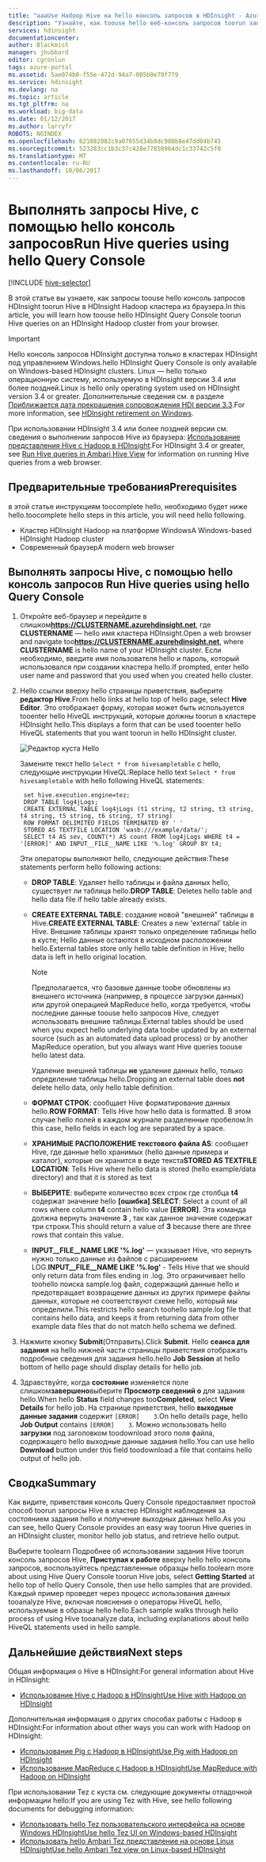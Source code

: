 ```yaml
---
title: "aaaUse Hadoop Hive на hello консоль запросов в HDInsight - Azure | Документы Microsoft"
description: "Узнайте, как toouse hello веб-консоль запросов toorun запросов Hive в HDInsight Hadoop кластера из браузера."
services: hdinsight
documentationcenter: 
author: Blackmist
manager: jhubbard
editor: cgronlun
tags: azure-portal
ms.assetid: 5ae074b0-f55e-472d-94a7-005b0e79f779
ms.service: hdinsight
ms.devlang: na
ms.topic: article
ms.tgt_pltfrm: na
ms.workload: big-data
ms.date: 01/12/2017
ms.author: larryfr
ROBOTS: NOINDEX
ms.openlocfilehash: 621882082c9a07655d34b8dc980b8e47dd04b745
ms.sourcegitcommit: 523283cc1b3c37c428e77850964dc1c33742c5f0
ms.translationtype: MT
ms.contentlocale: ru-RU
ms.lasthandoff: 10/06/2017
---
```

# <a name="run-hive-queries-using-hello-query-console"></a><span data-ttu-id="f0d62-103">Выполнять запросы Hive, с помощью hello консоль запросов</span><span class="sxs-lookup"><span data-stu-id="f0d62-103">Run Hive queries using hello Query Console</span></span>
[!INCLUDE [hive-selector](../../includes/hdinsight-selector-use-hive.md)]

<span data-ttu-id="f0d62-104">В этой статье вы узнаете, как запросы toouse hello консоль запросов HDInsight toorun Hive в HDInsight Hadoop кластера из браузера.</span><span class="sxs-lookup"><span data-stu-id="f0d62-104">In this article, you will learn how toouse hello HDInsight Query Console toorun Hive queries on an HDInsight Hadoop cluster from your browser.</span></span>

> [!IMPORTANT]
> <span data-ttu-id="f0d62-105">Hello консоль запросов HDInsight доступна только в кластерах HDInsight под управлением Windows.</span><span class="sxs-lookup"><span data-stu-id="f0d62-105">hello HDInsight Query Console is only available on Windows-based HDInsight clusters.</span></span> <span data-ttu-id="f0d62-106">Linux — hello только операционную систему, используемую в HDInsight версии 3.4 или более поздней.</span><span class="sxs-lookup"><span data-stu-id="f0d62-106">Linux is hello only operating system used on HDInsight version 3.4 or greater.</span></span> <span data-ttu-id="f0d62-107">Дополнительные сведения см. в разделе [Приближается дата прекращения сопровождения HDI версии 3.3](hdinsight-component-versioning.md#hdinsight-windows-retirement).</span><span class="sxs-lookup"><span data-stu-id="f0d62-107">For more information, see [HDInsight retirement on Windows](hdinsight-component-versioning.md#hdinsight-windows-retirement).</span></span>
>
> <span data-ttu-id="f0d62-108">При использовании HDInsight 3.4 или более поздней версии см. сведения о выполнении запросов Hive из браузера: [Использование представления Hive с Hadoop в HDInsight](hdinsight-hadoop-use-hive-ambari-view.md).</span><span class="sxs-lookup"><span data-stu-id="f0d62-108">For HDInsight 3.4 or greater, see [Run Hive queries in Ambari Hive View](hdinsight-hadoop-use-hive-ambari-view.md) for information on running Hive queries from a web browser.</span></span>

## <span data-ttu-id="f0d62-109"><a id="prereq"></a>Предварительные требования</span><span class="sxs-lookup"><span data-stu-id="f0d62-109"><a id="prereq"></a>Prerequisites</span></span>
<span data-ttu-id="f0d62-110">в этой статье инструкциям toocomplete hello, необходимо будет ниже hello.</span><span class="sxs-lookup"><span data-stu-id="f0d62-110">toocomplete hello steps in this article, you will need hello following.</span></span>

* <span data-ttu-id="f0d62-111">Кластер HDInsight Hadoop на платформе Windows</span><span class="sxs-lookup"><span data-stu-id="f0d62-111">A Windows-based HDInsight Hadoop cluster</span></span>
* <span data-ttu-id="f0d62-112">Современный браузер</span><span class="sxs-lookup"><span data-stu-id="f0d62-112">A modern web browser</span></span>

## <span data-ttu-id="f0d62-113"><a id="run"></a>Выполнять запросы Hive, с помощью hello консоль запросов</span><span class="sxs-lookup"><span data-stu-id="f0d62-113"><a id="run"></a> Run Hive queries using hello Query Console</span></span>
1. <span data-ttu-id="f0d62-114">Откройте веб-браузер и перейдите в слишком**https://CLUSTERNAME.azurehdinsight.net**, где **CLUSTERNAME** — hello имя кластера HDInsight.</span><span class="sxs-lookup"><span data-stu-id="f0d62-114">Open a web browser and navigate too**https://CLUSTERNAME.azurehdinsight.net**, where **CLUSTERNAME** is hello name of your HDInsight cluster.</span></span> <span data-ttu-id="f0d62-115">Если необходимо, введите имя пользователя hello и пароль, который использовался при создании кластера hello.</span><span class="sxs-lookup"><span data-stu-id="f0d62-115">If prompted, enter hello user name and password that you used when you created hello cluster.</span></span>
2. <span data-ttu-id="f0d62-116">Hello ссылки вверху hello страницы приветствия, выберите **редактор Hive**.</span><span class="sxs-lookup"><span data-stu-id="f0d62-116">From hello links at hello top of hello page, select **Hive Editor**.</span></span> <span data-ttu-id="f0d62-117">Это отображает форму, которая может быть используется tooenter hello HiveQL инструкций, которые должны toorun в кластере HDInsight hello.</span><span class="sxs-lookup"><span data-stu-id="f0d62-117">This displays a form that can be used tooenter hello HiveQL statements that you want toorun in hello HDInsight cluster.</span></span>

    ![Редактор куста Hello](./media/hdinsight-hadoop-use-hive-query-console/queryconsole.png)

    <span data-ttu-id="f0d62-119">Замените текст hello `Select * from hivesampletable` с hello, следующие инструкции HiveQL:</span><span class="sxs-lookup"><span data-stu-id="f0d62-119">Replace hello text `Select * from hivesampletable` with hello following HiveQL statements:</span></span>

        set hive.execution.engine=tez;
        DROP TABLE log4jLogs;
        CREATE EXTERNAL TABLE log4jLogs (t1 string, t2 string, t3 string, t4 string, t5 string, t6 string, t7 string)
        ROW FORMAT DELIMITED FIELDS TERMINATED BY ' '
        STORED AS TEXTFILE LOCATION 'wasb:///example/data/';
        SELECT t4 AS sev, COUNT(*) AS count FROM log4jLogs WHERE t4 = '[ERROR]' AND INPUT__FILE__NAME LIKE '%.log' GROUP BY t4;

    <span data-ttu-id="f0d62-120">Эти операторы выполняют hello, следующие действия:</span><span class="sxs-lookup"><span data-stu-id="f0d62-120">These statements perform hello following actions:</span></span>

   * <span data-ttu-id="f0d62-121">**DROP TABLE**: Удаляет hello таблицы и файла данных hello, существует ли таблица hello.</span><span class="sxs-lookup"><span data-stu-id="f0d62-121">**DROP TABLE**: Deletes hello table and hello data file if hello table already exists.</span></span>
   * <span data-ttu-id="f0d62-122">**CREATE EXTERNAL TABLE**: создание новой "внешней" таблицы в Hive.</span><span class="sxs-lookup"><span data-stu-id="f0d62-122">**CREATE EXTERNAL TABLE**: Creates a new 'external' table in Hive.</span></span> <span data-ttu-id="f0d62-123">Внешние таблицы хранят только определение таблицы hello в кусте; Hello данные остаются в исходном расположении hello.</span><span class="sxs-lookup"><span data-stu-id="f0d62-123">External tables store only hello table definition in Hive; hello data is left in hello original location.</span></span>

     > [!NOTE]
     > <span data-ttu-id="f0d62-124">Предполагается, что базовые данные toobe обновлены из внешнего источника (например, в процессе загрузки данных) или другой операцией MapReduce hello, когда требуется, чтобы последние данные toouse hello запросов Hive, следует использовать внешние таблицы.</span><span class="sxs-lookup"><span data-stu-id="f0d62-124">External tables should be used when you expect hello underlying data toobe updated by an external source (such as an automated data upload process) or by another MapReduce operation, but you always want Hive queries toouse hello latest data.</span></span>
     >
     > <span data-ttu-id="f0d62-125">Удаление внешней таблицы **не** удаление данных hello, только определение таблицы hello.</span><span class="sxs-lookup"><span data-stu-id="f0d62-125">Dropping an external table does **not** delete hello data, only hello table definition.</span></span>
     >
     >
   * <span data-ttu-id="f0d62-126">**ФОРМАТ СТРОК**: сообщает Hive форматирование данных hello.</span><span class="sxs-lookup"><span data-stu-id="f0d62-126">**ROW FORMAT**: Tells Hive how hello data is formatted.</span></span> <span data-ttu-id="f0d62-127">В этом случае hello полей в каждом журнале разделенные пробелом.</span><span class="sxs-lookup"><span data-stu-id="f0d62-127">In this case, hello fields in each log are separated by a space.</span></span>
   * <span data-ttu-id="f0d62-128">**ХРАНИМЫЕ РАСПОЛОЖЕНИЕ текстового файла AS**: сообщает Hive, где данные hello хранимых (hello данные примера и каталог), которые он хранится в виде текста</span><span class="sxs-lookup"><span data-stu-id="f0d62-128">**STORED AS TEXTFILE LOCATION**: Tells Hive where hello data is stored (hello example/data directory) and that it is stored as text</span></span>
   * <span data-ttu-id="f0d62-129">**ВЫБЕРИТЕ**: выберите количество всех строк где столбца **t4** содержат значение hello **[ошибка]**.</span><span class="sxs-lookup"><span data-stu-id="f0d62-129">**SELECT**: Select a count of all rows where column **t4** contain hello value **[ERROR]**.</span></span> <span data-ttu-id="f0d62-130">Эта команда должна вернуть значение **3** , так как данное значение содержат три строки.</span><span class="sxs-lookup"><span data-stu-id="f0d62-130">This should return a value of **3** because there are three rows that contain this value.</span></span>
   * <span data-ttu-id="f0d62-131">**INPUT__FILE__NAME LIKE '%.log'** — указывает Hive, что вернуть нужно только данные из файлов с расширением LOG.</span><span class="sxs-lookup"><span data-stu-id="f0d62-131">**INPUT__FILE__NAME LIKE '%.log'** - Tells Hive that we should only return data from files ending in .log.</span></span> <span data-ttu-id="f0d62-132">Это ограничивает hello toohello поиска sample.log файл, содержащий данные hello и предотвращает возвращение данных из других примере файлы данных, которые не соответствуют схеме hello, который мы определили.</span><span class="sxs-lookup"><span data-stu-id="f0d62-132">This restricts hello search toohello sample.log file that contains hello data, and keeps it from returning data from other example data files that do not match hello schema we defined.</span></span>
3. <span data-ttu-id="f0d62-133">Нажмите кнопку **Submit**(Отправить).</span><span class="sxs-lookup"><span data-stu-id="f0d62-133">Click **Submit**.</span></span> <span data-ttu-id="f0d62-134">Hello **сеанса для задания** на hello нижней части страницы приветствия отображать подробные сведения для задания hello.</span><span class="sxs-lookup"><span data-stu-id="f0d62-134">hello **Job Session** at hello bottom of hello page should display details for hello job.</span></span>
4. <span data-ttu-id="f0d62-135">Здравствуйте, когда **состояние** изменяется поле слишком**завершено**выберите **Просмотр сведений о** для задания hello.</span><span class="sxs-lookup"><span data-stu-id="f0d62-135">When hello **Status** field changes too**Completed**, select **View Details** for hello job.</span></span> <span data-ttu-id="f0d62-136">На странице приветствия, hello **выходные данные задания** содержит `[ERROR]    3`.</span><span class="sxs-lookup"><span data-stu-id="f0d62-136">On hello details page, hello **Job Output** contains `[ERROR]    3`.</span></span> <span data-ttu-id="f0d62-137">Можно использовать hello **загрузки** под заголовком toodownload этого поля файла, содержащего hello выходные данные задания hello.</span><span class="sxs-lookup"><span data-stu-id="f0d62-137">You can use hello **Download** button under this field toodownload a file that contains hello output of hello job.</span></span>

## <span data-ttu-id="f0d62-138"><a id="summary"></a>Сводка</span><span class="sxs-lookup"><span data-stu-id="f0d62-138"><a id="summary"></a>Summary</span></span>
<span data-ttu-id="f0d62-139">Как видите, приветствия консоль Query Console предоставляет простой способ toorun запросы Hive в кластер HDInsight наблюдения за состоянием задания hello и получение выходных данных hello.</span><span class="sxs-lookup"><span data-stu-id="f0d62-139">As you can see, hello Query Console provides an easy way toorun Hive queries in an HDInsight cluster, monitor hello job status, and retrieve hello output.</span></span>

<span data-ttu-id="f0d62-140">Выберите toolearn Подробнее об использовании задания Hive toorun консоль запросов Hive, **Приступая к работе** вверху hello hello консоль запросов, воспользуйтесь представленные образцы hello.</span><span class="sxs-lookup"><span data-stu-id="f0d62-140">toolearn more about using Hive Query Console toorun Hive jobs, select **Getting Started** at hello top of hello Query Console, then use hello samples that are provided.</span></span> <span data-ttu-id="f0d62-141">Каждый пример проведет через процесс использования данных tooanalyze Hive, включая пояснения о операторы HiveQL hello, используемые в образце hello hello.</span><span class="sxs-lookup"><span data-stu-id="f0d62-141">Each sample walks through hello process of using Hive tooanalyze data, including explanations about hello HiveQL statements used in hello sample.</span></span>

## <span data-ttu-id="f0d62-142"><a id="nextsteps"></a>Дальнейшие действия</span><span class="sxs-lookup"><span data-stu-id="f0d62-142"><a id="nextsteps"></a>Next steps</span></span>
<span data-ttu-id="f0d62-143">Общая информация о Hive в HDInsight:</span><span class="sxs-lookup"><span data-stu-id="f0d62-143">For general information about Hive in HDInsight:</span></span>

* [<span data-ttu-id="f0d62-144">Использование Hive с Hadoop в HDInsight</span><span class="sxs-lookup"><span data-stu-id="f0d62-144">Use Hive with Hadoop on HDInsight</span></span>](hdinsight-use-hive.md)

<span data-ttu-id="f0d62-145">Дополнительная информация о других способах работы с Hadoop в HDInsight:</span><span class="sxs-lookup"><span data-stu-id="f0d62-145">For information about other ways you can work with Hadoop on HDInsight:</span></span>

* [<span data-ttu-id="f0d62-146">Использование Pig с Hadoop в HDInsight</span><span class="sxs-lookup"><span data-stu-id="f0d62-146">Use Pig with Hadoop on HDInsight</span></span>](hdinsight-use-pig.md)
* [<span data-ttu-id="f0d62-147">Использование MapReduce с Hadoop в HDInsight</span><span class="sxs-lookup"><span data-stu-id="f0d62-147">Use MapReduce with Hadoop on HDInsight</span></span>](hdinsight-use-mapreduce.md)

<span data-ttu-id="f0d62-148">При использовании Tez с куста см. следующие документы отладочной информации hello:</span><span class="sxs-lookup"><span data-stu-id="f0d62-148">If you are using Tez with Hive, see hello following documents for debugging information:</span></span>

* [<span data-ttu-id="f0d62-149">Использовать hello Tez пользовательского интерфейса на основе Windows HDInsight</span><span class="sxs-lookup"><span data-stu-id="f0d62-149">Use hello Tez UI on Windows-based HDInsight</span></span>](hdinsight-debug-tez-ui.md)
* [<span data-ttu-id="f0d62-150">Использовать hello Ambari Tez представление на основе Linux HDInsight</span><span class="sxs-lookup"><span data-stu-id="f0d62-150">Use hello Ambari Tez view on Linux-based HDInsight</span></span>](hdinsight-debug-ambari-tez-view.md)

[1]: ../HDInsight/hdinsight-hadoop-visual-studio-tools-get-started.md

[hdinsight-sdk-documentation]: http://msdnstage.redmond.corp.microsoft.com/library/dn479185.aspx

[azure-purchase-options]: http://azure.microsoft.com/pricing/purchase-options/
[azure-member-offers]: http://azure.microsoft.com/pricing/member-offers/
[azure-free-trial]: http://azure.microsoft.com/pricing/free-trial/

[apache-tez]: http://tez.apache.org
[apache-hive]: http://hive.apache.org/
[apache-log4j]: http://en.wikipedia.org/wiki/Log4j
[hive-on-tez-wiki]: https://cwiki.apache.org/confluence/display/Hive/Hive+on+Tez
[import-to-excel]: http://azure.microsoft.com/documentation/articles/hdinsight-connect-excel-power-query/


[hdinsight-use-oozie]: hdinsight-use-oozie.md
[hdinsight-analyze-flight-data]: hdinsight-analyze-flight-delay-data.md



[hdinsight-storage]: hdinsight-hadoop-use-blob-storage.md

[hdinsight-provision]: hdinsight-hadoop-provision-linux-clusters.md
[hdinsight-submit-jobs]: hdinsight-submit-hadoop-jobs-programmatically.md
[hdinsight-upload-data]: hdinsight-upload-data.md
[hdinsight-get-started]: hdinsight-hadoop-linux-tutorial-get-started.md

[Powershell-install-configure]: /powershell/azureps-cmdlets-docs
[powershell-here-strings]: http://technet.microsoft.com/library/ee692792.aspx


[img-hdi-hive-powershell-output]: ./media/hdinsight-use-hive/HDI.Hive.PowerShell.Output.png
